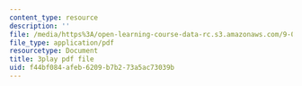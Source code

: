 ```yaml
---
content_type: resource
description: ''
file: /media/https%3A/open-learning-course-data-rc.s3.amazonaws.com/9-00-introduction-to-psychology-fall-2004/f44bf084afeb6209b7b273a5ac73039b_10489.pdf
file_type: application/pdf
resourcetype: Document
title: 3play pdf file
uid: f44bf084-afeb-6209-b7b2-73a5ac73039b
---
```

